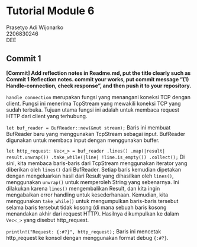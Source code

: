 # Tutorial Module 6 

Prasetyo Adi Wijonarko <br>
2206830246 <br>
DEE <br>

## Commit 1
**[Commit] Add reflection notes in Readme.md, put the title clearly such as Commit 1 Reflection notes. commit your works, put
commit message “(1) Handle-connection, check response”, and
then push it to your repository.**  <br>

`handle_connection` merupakan fungsi yang menangani koneksi TCP dengan client. Fungsi ini menerima TcpStream yang mewakili koneksi TCP yang sudah terbuka. Tujuan utama fungsi ini adalah untuk membaca request HTTP dari client yang terhubung.

`let buf_reader = BufReader::new(&mut stream);` Baris ini membuat BufReader baru yang menggunakan TcpStream sebagai input. BufReader digunakan untuk membaca input dengan menggunakan buffer.

`let http_request: Vec<_> = buf_reader .lines() .map(|result| result.unwrap()) .take_while(|line| !line.is_empty()) .collect();` Di sini, kita membaca baris-baris dari TcpStream menggunakan iterator yang diberikan oleh `lines()` dari BufReader. Setiap baris kemudian dipetakan dengan mengeluarkan hasil dari Result yang dihasilkan oleh `lines()`, menggunakan `unwrap()` untuk memperoleh String yang sebenarnya. Ini dilakukan karena `lines()` mengembalikan Result, dan kita ingin mengabaikan error handling untuk kesederhanaan. Kemudian, kita menggunakan `take_while()` untuk mengumpulkan baris-baris tersebut selama baris tersebut tidak kosong (di mana sebuah baris kosong menandakan akhir dari request HTTP). Hasilnya dikumpulkan ke dalam `Vec<_>` yang disebut http_request.

`println!("Request: {:#?}", http_request);` Baris ini mencetak http_request ke konsol dengan menggunakan format debug `{:#?}`.
